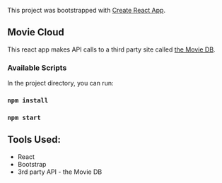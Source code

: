 This project was bootstrapped with [Create React App](https://github.com/facebook/create-react-app).

## Movie Cloud
This react app makes API calls to a third party site called [the Movie DB](https://www.themoviedb.org/). 

### Available Scripts

In the project directory, you can run:
### `npm install`

### `npm start`

## Tools Used: 
- React
- Bootstrap
- 3rd party API - the Movie DB


